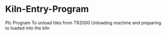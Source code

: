 # Kiln-Entry-Program
Plc Program To unload tiles from TR2000 Unloading machine and preparing 
to loaded into the kiln
